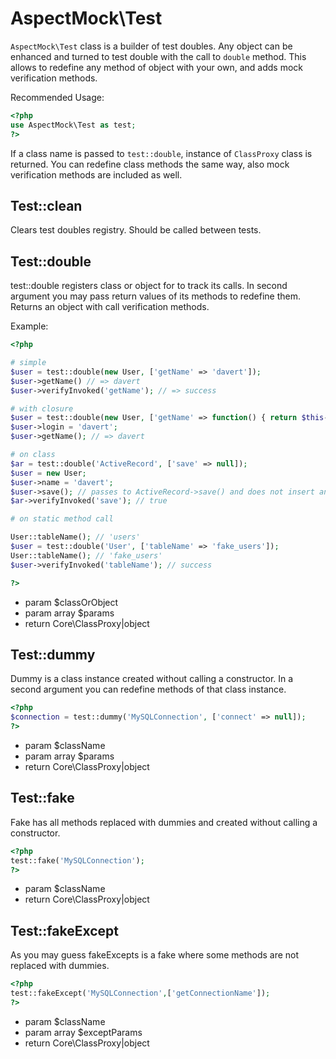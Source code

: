 # AspectMock\Test

`AspectMock\Test` class is a builder of test doubles.
Any object can be enhanced and turned to test double with the call to `double` method.
This allows to redefine any method of object with your own, and adds mock verification methods.

Recommended Usage:

``` php
<?php
use AspectMock\Test as test;
?>
```

If a class name is passed to `test::double`, instance of `ClassProxy` class is returned.
You can redefine class methods the same way, also mock verification methods are included as well.


## Test::clean


Clears test doubles registry.
Should be called between tests.


## Test::double


test::double registers class or object for to track its calls.
In second argument you may pass return values of its methods to redefine them.
Returns an object with call verification methods.

Example:

``` php
<?php

# simple
$user = test::double(new User, ['getName' => 'davert']);
$user->getName() // => davert
$user->verifyInvoked('getName'); // => success

# with closure
$user = test::double(new User, ['getName' => function() { return $this->login; }]);
$user->login = 'davert';
$user->getName(); // => davert

# on class
$ar = test::double('ActiveRecord', ['save' => null]);
$user = new User;
$user->name = 'davert';
$user->save(); // passes to ActiveRecord->save() and does not insert any SQL.
$ar->verifyInvoked('save'); // true

# on static method call

User::tableName(); // 'users'
$user = test::double('User', ['tableName' => 'fake_users']);
User::tableName(); // 'fake_users'
$user->verifyInvoked('tableName'); // success

?>
```

 * param $classOrObject
 * param array $params
 * return Core\ClassProxy|object


## Test::dummy


Dummy is a class instance created without calling a constructor.
In a second argument you can redefine methods of that class instance.

``` php
<?php
$connection = test::dummy('MySQLConnection', ['connect' => null]);
?>
```

 * param $className
 * param array $params
 * return Core\ClassProxy|object


## Test::fake


Fake has all methods replaced with dummies and created without calling a constructor.

``` php
<?php
test::fake('MySQLConnection');
?>
```

 * param $className
 * return Core\ClassProxy|object


## Test::fakeExcept


As you may guess fakeExcepts is a fake where some methods are not replaced with dummies.

``` php
<?php
test::fakeExcept('MySQLConnection',['getConnectionName']);
?>
```

 * param $className
 * param array $exceptParams
 * return Core\ClassProxy|object
